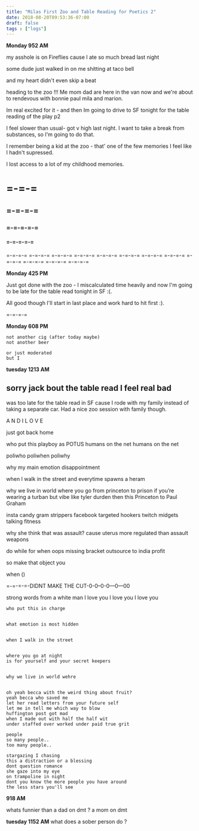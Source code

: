 ```yaml
---
title: "Milas First Zoo and Table Reading for Poetics 2"
date: 2018-08-20T09:53:36-07:00
draft: false
tags : ["logs"]
---
```

**Monday 952 AM**

my asshole is on Fireflies
cause I ate so much bread last night


some dude just walked in on me shitting
at taco bell

and my heart didn't even skip a beat


heading to the zoo !!! Me mom dad are here in the van now and we're about to rendevous with bonnie paul mila and marion.

Im real excited for it - and then Im going to drive to SF tonight for the table reading of the play p2


I feel slower than usual- got v high last night. I want to take a break from substances, so I'm going to do that.


I remember being a kid at the zoo - that' one of the few memories I feel like I hadn't supressed.

I lost access to a lot of my childhood memories.


# =-=-=
## =-=-=-=
### =-=-=-=-=
#### =-=-=-=-=

=-=-=-= =-=-=-= =-=-=-= =-=-=-= =-=-=-= =-=-=-=
=-=-=-= =-=-=-= =-=-=-= =-=-=-= =-=-=-= =-=-=-=

**Monday 425 PM**

Just got done with the zoo - I miscalculated time heavily and now I'm going to be late for the table read tonight in SF :(.

All good though I'll start in last place and work hard to hit first :).

=-=-=-=

**Monday 608 PM**
```
not another cig (after today maybe)
not another beer

or just moderated
but I
```



**tuesday 1213 AM**


## sorry jack bout the table read I feel real bad

was too late for the table read in SF cause I rode with my family instead of taking a separate car. Had a nice zoo session with family though.

A N D  I  L O V E


just got back home

who put this playboy as POTUS
humans on the net
humans on the net

poliwho poliwhen poliwhy

why my main emotion
disappointment

when I walk in the street
and everytime spawns a heram

why we live in world where
you go from princeton to prison
if you’re wearing a turban
but vibe like tyler durden
then this Princeton to Paul Graham

insta candy gram strippers
facebook targeted hookers
twitch midgets talking fitness


why she think that was assault?
cause uterus more regulated than assault weapons



do while
for when
oops
missing bracket
outsource to india
profit

so make that object you

when ()

=-=-=-=-DIDNT MAKE THE CUT-0-0–0-0—0—00

strong words from a white man
I love you I love you I love you


```
who put this in charge


what emotion is most hidden


when I walk in the street


where you go at night
is for yourself and your secret keepers


why we live in world wehre

```




```

oh yeah becca with the weird thing about fruit?
yeah becca who saved me
let her read letters from your future self
let me in tell me which way to blow
huffington post got mad
when I made out with half the half wit
under staffed over worked under paid true grit

people
so many people..
too many people..

stargazing I chasing
this a distraction or a blessing
dont question romance
she gaze into my eye
on trampoline in night  
dont you know the more people you have around
the less stars you'll see  
```






**918 AM**

whats funnier than a dad on dmt ?
a mom on dmt



**tuesday 1152 AM**
what does a sober person do ?
